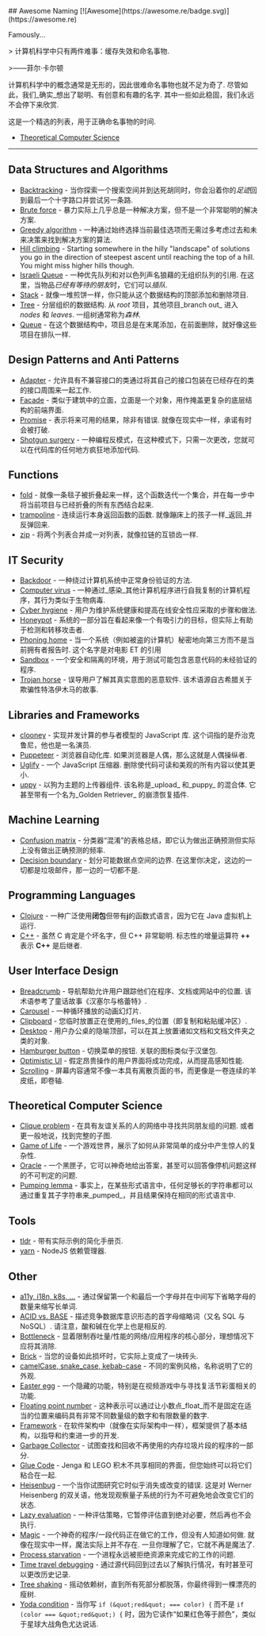 <div class="github-widget" data-repo="gruhn/awesome-naming"></div>
<script async src="https://pagead2.googlesyndication.com/pagead/js/adsbygoogle.js"></script><ins class="adsbygoogle" style="display:block" data-ad-client="ca-pub-6890694312814945" data-ad-slot="5473692530" data-ad-format="auto"  data-full-width-responsive="true"></ins><script>(adsbygoogle = window.adsbygoogle || []).push({});</script>
## Awesome Naming [![Awesome](https://awesome.re/badge.svg)](https://awesome.re)

<!-- lint disable no-repeat-punctuation -->
Famously...
<!-- lint enable no-repeat-punctuation -->

&gt; 计算机科学中只有两件难事：缓存失效和命名事物.
> 
&gt;——菲尔·卡尔顿

计算机科学中的概念通常是无形的，因此很难命名事物也就不足为奇了.
尽管如此，我们_确实_想出了聪明、有创意和有趣的名字.
其中一些如此稳固，我们永远不会停下来欣赏.

这是一个精选的列表，用于正确命名事物的时间.


- [Theoretical Computer Science](#theoretical-computer-science) 

---

## Data Structures and Algorithms

- [Backtracking](https://de.wikipedia.org/wiki/Backtracking) - 当你探索一个搜索空间并到达死胡同时，你会沿着你的*足迹*回到最后一个十字路口并尝试另一条路. 
- [Brute force](https://en.m.wikipedia.org/wiki/Brute-force_search) - 暴力实际上几乎总是一种解决方案，但不是一个非常聪明的解决方案.
- [Greedy algorithm](https://en.wikipedia.org/wiki/Greedy_algorithm) - 一种通过始终选择当前最佳选项而无需过多考虑过去和未来决策来找到解决方案的算法.
- [Hill climbing](https://en.wikipedia.org/wiki/Hill_climbing) - Starting somewhere in the hilly "landscape" of solutions you go in the direction of steepest ascent until reaching the top of a hill. You might miss higher hills though. 
- [Israeli Queue](https://rapidapi.com/blog/israeli-queues-exploring-a-bizarre-data-structure/)  - 一种优先队列和对以色列声名狼藉的无组织队列的引用. 在这里，当物品*已经有等待的朋友*时，它们可以*插队*.
- [Stack](https://en.wikipedia.org/wiki/Stack_(abstract_data_type)) - 就像一堆煎饼一样，你只能从这个数据结构的顶部添加和删除项目.
- [Tree](https://en.wikipedia.org/wiki/Tree_(data_structure) ) - 分层组织的数据结构. 从 _root_ 项目，其他项目_branch out_ 进入 _nodes_ 和 _leaves_. 一组树通常称为*森林*.
- [Queue](https://en.wikipedia.org/wiki/Queue_(abstract_data_type)) - 在这个数据结构中，项目总是在末尾添加，在前面删除，就好像这些项目在排队一样.

## Design Patterns and Anti Patterns

- [Adapter](https://en.wikipedia.org/wiki/Adapter_pattern) - 允许具有不兼容接口的类通过将其自己的接口包装在已经存在的类的接口周围来一起工作.
- [Facade](https://en.wikipedia.org/wiki/Facade_pattern) - 类似于建筑中的立面，立面是一个对象，用作掩盖更复杂的底层结构的前端界面.
- [Promise](https://en.wikipedia.org/wiki/Futures_and_promises)  - 表示将来可用的结果，除非有错误. 就像在现实中一样，承诺有时会被打破.
- [Shotgun surgery](https://en.wikipedia.org/wiki/Shotgun_surgery) - 一种编程反模式，在这种模式下，只需一次更改，您就可以在代码库的任何地方疯狂地添加代码.

## Functions

- [fold](https://en.wikipedia.org/wiki/Fold_(higher-order_function)) - 就像一条毯子被折叠起来一样，这个函数迭代一个集合，并在每一步中将当前项目与已经折叠的所有东西结合起来.
- [trampoline](https://clojuredocs.org/clojure.core/trampoline)  - 连续运行本身返回函数的函数. 就像蹦床上的孩子一样_返回_并反弹回来. 
- [zip](https://hackage.haskell.org/package/base-4.12.0.0/docs/Prelude.html#v:zip) - 将两个列表合并成一对列表，就像拉链的互锁齿一样.

## IT Security

- [Backdoor](https://en.wikipedia.org/wiki/Backdoor_(computing)) - 一种绕过计算机系统中正常身份验证的方法.
- [Computer virus](https://en.wikipedia.org/wiki/Computer_virus) - 一种通过_感染_其他计算机程序进行自我复制的计算机程序，其行为类似于生物病毒.
- [Cyber hygiene](https://digitalguardian.com/blog/what-cyber-hygiene-definition-cyber-hygiene-benefits-best-practices-and-more) - 用户为维护系统健康和提高在线安全性应采取的步骤和做法.
- [Honeypot](https://en.wikipedia.org/wiki/Honeypot_(computing)) - 系统的一部分旨在看起来像一个有吸引力的目标，但实际上有助于检测和转移攻击者.
- [Phoning home](https://en.wikipedia.org/wiki/Phoning_home)  - 当一个系统（例如被盗的计算机）秘密地向第三方而不是当前拥有者报告时. 这个名字是对电影 ET 的引用
- [Sandbox](https://en.wikipedia.org/wiki/Sandbox_(computer_security)) - 一个安全和隔离的环境，用于测试可能包含恶意代码的未经验证的程序.
- [Trojan horse](https://en.wikipedia.org/wiki/Trojan_horse_(computing) ) - 误导用户了解其真实意图的恶意软件. 该术语源自古希腊关于欺骗性特洛伊木马的故事. 

## Libraries and Frameworks

- [clooney](https://github.com/GoogleChromeLabs/clooney)  - 实现并发计算的参与者模型的 JavaScript 库. 这个词指的是乔治克鲁尼，他也是一名演员.
- [Puppeteer](https://github.com/puppeteer/puppeteer)  - 浏览器自动化库. 如果浏览器是人偶，那么这就是人偶操纵者.
- [Uglify](https://github.com/mishoo/UglifyJS)  - 一个 JavaScript 压缩器. 删除使代码可读和美观的所有内容以使其更小.
- [uppy](https://github.com/transloadit/uppy)  - 以狗为主题的上传器组件. 该名称是_upload_ 和_puppy_ 的混合体. 它甚至带有一个名为_Golden Retriever_ 的崩溃恢复插件.

## Machine Learning

- [Confusion matrix](https://en.wikipedia.org/wiki/Confusion_matrix) - 分类器“混淆”的表格总结，即它认为做出正确预测但实际上没有做出正确预测的频率.
- [Decision boundary](https://en.wikipedia.org/wiki/Decision_boundary)  - 划分可能数据点空间的边界. 在这里你决定，这边的一切都是垃圾邮件，那一边的一切都不是. 

## Programming Languages

- [Clojure](https://clojure.org/) - 一种广泛使用**闭包**但带有**j**的函数式语言，因为它在 Java 虚拟机上运行.
- [C++](https://en.wikipedia.org/wiki/C%2B%2B#External_links)  - 虽然 C 肯定是个坏名字，但 C++ 非常聪明. 标志性的增量运算符 **++** 表示 **C++** 是后继者.

## User Interface Design

- [Breadcrumb](https://en.wikipedia.org/wiki/Breadcrumb_(navigation) ) - 导航帮助允许用户跟踪他们在程序、文档或网站中的位置. 该术语参考了童话故事《汉塞尔与格蕾特》.
- [Carousel](https://www.nngroup.com/articles/designing-effective-carousels/) - 一种循环播放的动画幻灯片.
- [Clipboard](https://en.wikipedia.org/wiki/Clipboard_(computing)) - 您临时放置正在使用的_files_的位置（即复制和粘贴缓冲区）.
- [Desktop](https://en.wikipedia.org/wiki/Desktop_metaphor) - 用户办公桌的隐喻顶部，可以在其上放置诸如文档和文档文件夹之类的对象.
- [Hamburger button](https://en.wikipedia.org/wiki/Hamburger_button)  - 切换菜单的按钮. 关联的图标类似于汉堡包.
- [Optimistic UI](https://uxplanet.org/optimistic-1000-34d9eefe4c05) - 假定昂贵操作的用户界面将成功完成，从而提高感知性能.
- [Scrolling](https://en.wikipedia.org/wiki/Scrolling) - 屏幕内容通常不像一本具有离散页面的书，而更像是一卷连续的羊皮纸，即卷轴.

## Theoretical Computer Science

- [Clique problem](https://en.wikipedia.org/wiki/Clique_problem)  - 在具有友谊关系的人的网络中寻找共同朋友组的问题. 或者更一般地说，找到完整的子图.
- [Game of Life](https://en.wikipedia.org/wiki/Conway%27s_Game_of_Life) - 一个游戏世界，展示了如何从非常简单的成分中产生惊人的复杂性.
- [Oracle](https://en.wikipedia.org/wiki/Oracle_machine) - 一个黑匣子，它可以神奇地给出答案，甚至可以回答像停机问题这样的不可判定的问题. 
- [Pumping lemma](https://en.wikipedia.org/wiki/Pumping_lemma) - 事实上，在某些形式语言中，任何足够长的字符串都可以通过重复其子字符串来_pumped_，并且结果保持在相同的形式语言中.

## Tools

- [tldr](https://tldr.sh/) - 带有实际示例的简化手册页.
- [yarn](https://yarnpkg.com/) - NodeJS 依赖管理器.

## Other

- [a11y, i18n, k8s, ...](https://en.wikipedia.org/wiki/Numeronym) - 通过保留第一个和最后一个字母并在中间写下省略字母的数量来缩写长单词. 
- [ACID vs. BASE](https://www.johndcook.com/blog/2009/07/06/brewer-cap-theorem-base/)  - 描述竞争数据库意识形态的首字母缩略词（又名 SQL 与 NoSQL）. 请注意，酸和碱在化学上也是相反的.
- [Bottleneck](https://en.wikipedia.org/wiki/Bottleneck#Computing) - 显着限制吞吐量/性能的网络/应用程序的核心部分，理想情况下应将其消除.
- [Brick](https://en.m.wikipedia.org/wiki/Brick_(electronics)) - 当您的设备如此损坏时，它实际上变成了一块砖头.
- [camelCase, snake_case, kebab-case](https://en.wikipedia.org/wiki/Letter_case#Use_within_programming_languages) - 不同的案例风格，名称说明了它的外观.
- [Easter egg](https://en.wikipedia.org/wiki/Easter_egg_(media)) - 一个隐藏的功能，特别是在视频游戏中与寻找复活节彩蛋相关的功能.
- [Floating point number](https://floating-point-gui.de/formats/fp/) - 这种表示可以通过让小数点_float_而不是固定在适当的位置来编码具有非常不同数量级的数字和有限数量的数字.
- [Framework](https://en.wikipedia.org/wiki/Software_framework) - 在软件架构中（就像在实际架构中一样），框架提供了基本结构，以指导和约束进一步的开发.
- [Garbage Collector](https://en.m.wikipedia.org/wiki/Garbage_collection_(computer_science)) - 试图查找和回收不再使用的内存垃圾片段的程序的一部分.
- [Glue Code](https://en.wikipedia.org/wiki/Glue_code) - Jenga 和 LEGO 积木不共享相同的界面，但您始终可以将它们粘合在一起.
- [Heisenbug](https://en.wikipedia.org/wiki/Heisenbug)  - 一个当你试图研究它时似乎消失或改变的错误. 这是对 Werner Heisenberg 的双关语，他发现观察量子系统的行为不可避免地会改变它们的状态.
- [Lazy evaluation](https://en.wikipedia.org/wiki/Lazy_evaluation) - 一种评估策略，它暂停评估直到绝对必要，然后再也不会执行.
- [Magic](https://en.wikipedia.org/wiki/Magic_(programming) ) - 一个神奇的程序/一段代码正在做它的工作，但没有人知道如何做. 就像在现实中一样，魔法实际上并不存在. 一旦你理解了它，它就不再是魔法了.
- [Process starvation](https://en.wikipedia.org/wiki/Starvation_(computer_science)) - 一个进程永远被拒绝资源来完成它的工作的问题.
- [Time travel debugging](https://en.wikipedia.org/wiki/Time_travel_debugging) - 通过源代码回到过去以了解执行情况，有时甚至可以更改历史记录.
- [Tree shaking](https://en.wikipedia.org/wiki/Tree_shaking) - 摇动依赖树，直到所有死部分都脱落，你最终得到一棵漂亮的瘦树.
- [Yoda condition](https://eslint.org/docs/latest/rules/yoda) - 当你写 `if (&quot;red&quot; === color) {` 而不是 `if (color === &quot;red&quot;) {` 时，因为它读作“如果红色等于颜色”，类似于星球大战角色尤达说话.
